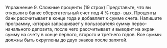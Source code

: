 Упражнение 9. Сложные проценты
(19 строк)
Представьте, что вы открыли в банке сберегательный счет под 4 % годо-
вых. Проценты банк рассчитывает в конце года и добавляет к сумме счета.
Напишите программу, которая запрашивает у пользователя сумму перво-
начального депозита, после чего рассчитывает и выводит на экран сумму
на счету в конце первого, второго и третьего годов. Все суммы должны
быть округлены до двух знаков после запятой.